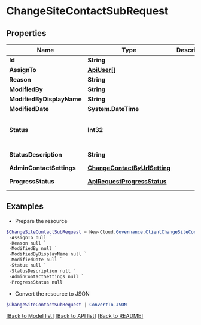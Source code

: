 # ChangeSiteContactSubRequest
## Properties

Name | Type | Description | Notes
------------ | ------------- | ------------- | -------------
**Id** | **String** |  | [optional] 
**AssignTo** | [**ApiUser[]**](ApiUser.md) |  | [optional] 
**Reason** | **String** |  | [optional] 
**ModifiedBy** | **String** |  | [optional] 
**ModifiedByDisplayName** | **String** |  | [optional] 
**ModifiedDate** | **System.DateTime** |  | [optional] 
**Status** | **Int32** |  | [optional] [readonly] [default to 0]
**StatusDescription** | **String** |  | [optional] [readonly] 
**AdminContactSettings** | [**ChangeContactByUrlSetting**](ChangeContactByUrlSetting.md) |  | [optional] 
**ProgressStatus** | [**ApiRequestProgressStatus**](ApiRequestProgressStatus.md) |  | [optional] [readonly] 

## Examples

- Prepare the resource
```powershell
$ChangeSiteContactSubRequest = New-Cloud.Governance.ClientChangeSiteContactSubRequest  -Id null `
 -AssignTo null `
 -Reason null `
 -ModifiedBy null `
 -ModifiedByDisplayName null `
 -ModifiedDate null `
 -Status null `
 -StatusDescription null `
 -AdminContactSettings null `
 -ProgressStatus null
```

- Convert the resource to JSON
```powershell
$ChangeSiteContactSubRequest | ConvertTo-JSON
```

[[Back to Model list]](../README.md#documentation-for-models) [[Back to API list]](../README.md#documentation-for-api-endpoints) [[Back to README]](../README.md)

